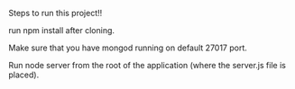 Steps to run this project!!

run npm install after cloning.

Make sure that you have mongod running on default 27017 port.

Run node server from the root of the application (where the server.js file is placed).

